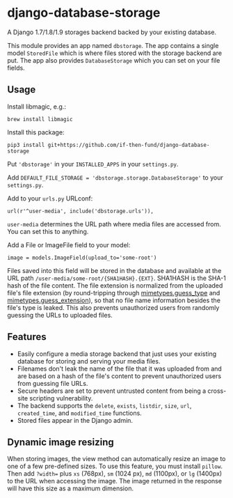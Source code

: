 # django-database-storage

A Django 1.7/1.8/1.9 storages backend backed by your existing database.

This module provides an app named `dbstorage`. The app contains a single model `StoredFile` which is where files stored with the storage backend are put. The app also provides `DatabaseStorage` which you can set on your file fields.

## Usage

Install libmagic, e.g.:

	brew install libmagic

Install this package:

	pip3 install git+https://github.com/if-then-fund/django-database-storage

Put `'dbstorage'` in your `INSTALLED_APPS` in your `settings.py`.

Add `DEFAULT_FILE_STORAGE = 'dbstorage.storage.DatabaseStorage'` to your `settings.py`.

Add to your `urls.py` URLconf:

	url(r'^user-media', include('dbstorage.urls')),

`user-media` determines the URL path where media files are accessed from. You can set this to anything.

Add a File or ImageFile field to your model:

	image = models.ImageField(upload_to='some-root')

Files saved into this field will be stored in the database and available at the URL path `/user-media/some-root/{SHA1HASH}.{EXT}`. SHA1HASH is the SHA-1 hash of the file content. The file extension is normalized from the uploaded file's file extension (by round-tripping through [mimetypes.guess_type](https://docs.python.org/3.5/library/mimetypes.html#mimetypes.guess_type) and [mimetypes.guess_extension](https://docs.python.org/3.5/library/mimetypes.html#mimetypes.guess_extension)), so that no file name information besides the file's type is leaked. This also prevents unauthorized users from randomly guessing the URLs to uploaded files.

## Features

* Easily configure a media storage backend that just uses your existing database for storing and serving your media files.
* Filenames don't leak the name of the file that it was uploaded from and are based on a hash of the file's content to prevent unauthorized users from guessing file URLs.
* Secure headers are set to prevent untrusted content from being a cross-site scripting vulnerability.
* The backend supports the `delete`, `exists`, `listdir`, `size`, `url`, `created_time`, and `modified_time` functions.
* Stored files appear in the Django admin.

## Dynamic image resizing

When storing images, the view method can automatically resize an image to one of a few pre-defined sizes. To use this feature, you must install `pillow`. Then add `?width=` plus `xs` (768px), `sm` (1024 px), `md` (1100px), or `lg` (1400px) to the URL when accessing the image. The image returned in the response will have this size as a maximum dimension.
